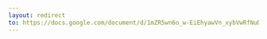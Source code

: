 ```yaml
---
layout: redirect
to: https://docs.google.com/document/d/1mZR5wn6o_w-EiEhyawVn_xybVwRfNuDFt1j4RDBRGt4/edit?usp=sharing
---
```

